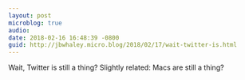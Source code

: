 ```yaml
---
layout: post
microblog: true
audio: 
date: 2018-02-16 16:48:39 -0800
guid: http://jbwhaley.micro.blog/2018/02/17/wait-twitter-is.html
---
```

Wait, Twitter is still a thing? Slightly related: Macs are still a thing?
